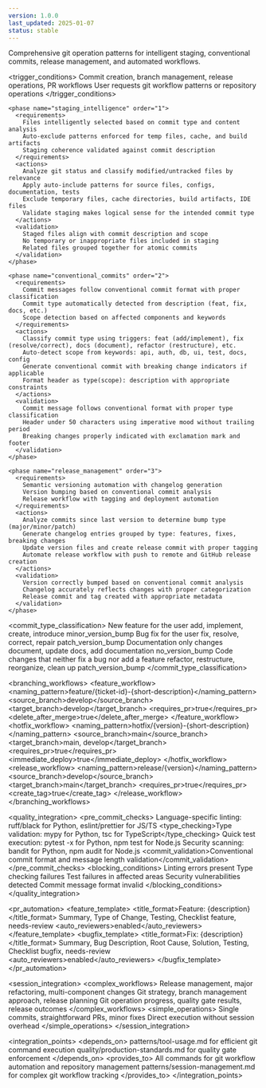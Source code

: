 ```yaml
---
version: 1.0.0
last_updated: 2025-01-07
status: stable
---
```


<module name="git_operations" category="patterns">
  
  <purpose>
    Comprehensive git operation patterns for intelligent staging, conventional commits, release management, and automated workflows.
  </purpose>
  
  <trigger_conditions>
    <condition type="automatic">Commit creation, branch management, release operations, PR workflows</condition>
    <condition type="explicit">User requests git workflow patterns or repository operations</condition>
  </trigger_conditions>
  
  <implementation>
    
    <phase name="staging_intelligence" order="1">
      <requirements>
        Files intelligently selected based on commit type and content analysis
        Auto-exclude patterns enforced for temp files, cache, and build artifacts
        Staging coherence validated against commit description
      </requirements>
      <actions>
        Analyze git status and classify modified/untracked files by relevance
        Apply auto-include patterns for source files, configs, documentation, tests
        Exclude temporary files, cache directories, build artifacts, IDE files
        Validate staging makes logical sense for the intended commit type
      </actions>
      <validation>
        Staged files align with commit description and scope
        No temporary or inappropriate files included in staging
        Related files grouped together for atomic commits
      </validation>
    </phase>
    
    <phase name="conventional_commits" order="2">
      <requirements>
        Commit messages follow conventional commit format with proper classification
        Commit type automatically detected from description (feat, fix, docs, etc.)
        Scope detection based on affected components and keywords
      </requirements>
      <actions>
        Classify commit type using triggers: feat (add/implement), fix (resolve/correct), docs (document), refactor (restructure), etc.
        Auto-detect scope from keywords: api, auth, db, ui, test, docs, config
        Generate conventional commit with breaking change indicators if applicable
        Format header as type(scope): description with appropriate constraints
      </actions>
      <validation>
        Commit message follows conventional format with proper type classification
        Header under 50 characters using imperative mood without trailing period
        Breaking changes properly indicated with exclamation mark and footer
      </validation>
    </phase>
    
    <phase name="release_management" order="3">
      <requirements>
        Semantic versioning automation with changelog generation
        Version bumping based on conventional commit analysis
        Release workflow with tagging and deployment automation
      </requirements>
      <actions>
        Analyze commits since last version to determine bump type (major/minor/patch)
        Generate changelog entries grouped by type: features, fixes, breaking changes
        Update version files and create release commit with proper tagging
        Automate release workflow with push to remote and GitHub release creation
      </actions>
      <validation>
        Version correctly bumped based on conventional commit analysis
        Changelog accurately reflects changes with proper categorization
        Release commit and tag created with appropriate metadata
      </validation>
    </phase>
    
  </implementation>
  
  <commit_type_classification>
    <feat>
      <description>New feature for the user</description>
      <triggers>add, implement, create, introduce</triggers>
      <impact>minor_version_bump</impact>
    </feat>
    <fix>
      <description>Bug fix for the user</description>
      <triggers>fix, resolve, correct, repair</triggers>
      <impact>patch_version_bump</impact>
    </fix>
    <docs>
      <description>Documentation only changes</description>
      <triggers>document, update docs, add documentation</triggers>
      <impact>no_version_bump</impact>
    </docs>
    <refactor>
      <description>Code changes that neither fix a bug nor add a feature</description>
      <triggers>refactor, restructure, reorganize, clean up</triggers>
      <impact>patch_version_bump</impact>
    </refactor>
  </commit_type_classification>
  
  <branching_workflows>
    <feature_workflow>
      <naming_pattern>feature/{ticket-id}-{short-description}</naming_pattern>
      <source_branch>develop</source_branch>
      <target_branch>develop</target_branch>
      <requires_pr>true</requires_pr>
      <delete_after_merge>true</delete_after_merge>
    </feature_workflow>
    <hotfix_workflow>
      <naming_pattern>hotfix/{version}-{short-description}</naming_pattern>
      <source_branch>main</source_branch>
      <target_branch>main, develop</target_branch>
      <requires_pr>true</requires_pr>
      <immediate_deploy>true</immediate_deploy>
    </hotfix_workflow>
    <release_workflow>
      <naming_pattern>release/{version}</naming_pattern>
      <source_branch>develop</source_branch>
      <target_branch>main</target_branch>
      <requires_pr>true</requires_pr>
      <create_tag>true</create_tag>
    </release_workflow>
  </branching_workflows>
  
  <quality_integration>
    <pre_commit_checks>
      <linting>Language-specific linting: ruff/black for Python, eslint/prettier for JS/TS</linting>
      <type_checking>Type validation: mypy for Python, tsc for TypeScript</type_checking>
      <testing>Quick test execution: pytest -x for Python, npm test for Node.js</testing>
      <security>Security scanning: bandit for Python, npm audit for Node.js</security>
      <commit_validation>Conventional commit format and message length validation</commit_validation>
    </pre_commit_checks>
    <blocking_conditions>
      <condition>Linting errors present</condition>
      <condition>Type checking failures</condition>
      <condition>Test failures in affected areas</condition>
      <condition>Security vulnerabilities detected</condition>
      <condition>Commit message format invalid</condition>
    </blocking_conditions>
  </quality_integration>
  
  <pr_automation>
    <feature_template>
      <title_format>Feature: {description}</title_format>
      <sections>Summary, Type of Change, Testing, Checklist</sections>
      <labels>feature, needs-review</labels>
      <auto_reviewers>enabled</auto_reviewers>
    </feature_template>
    <bugfix_template>
      <title_format>Fix: {description}</title_format>
      <sections>Summary, Bug Description, Root Cause, Solution, Testing, Checklist</sections>
      <labels>bugfix, needs-review</labels>
      <auto_reviewers>enabled</auto_reviewers>
    </bugfix_template>
  </pr_automation>
  
  <session_integration>
    <complex_workflows>
      <triggers>Release management, major refactoring, multi-component changes</triggers>
      <documentation>Git strategy, branch management approach, release planning</documentation>
      <tracking>Git operation progress, quality gate results, release outcomes</tracking>
    </complex_workflows>
    <simple_operations>
      <scope>Single commits, straightforward PRs, minor fixes</scope>
      <approach>Direct execution without session overhead</approach>
    </simple_operations>
  </session_integration>
  
  <integration_points>
    <depends_on>
      patterns/tool-usage.md for efficient git command execution
      quality/production-standards.md for quality gate enforcement
    </depends_on>
    <provides_to>
      All commands for git workflow automation and repository management
      patterns/session-management.md for complex git workflow tracking
    </provides_to>
  </integration_points>
  
</module>